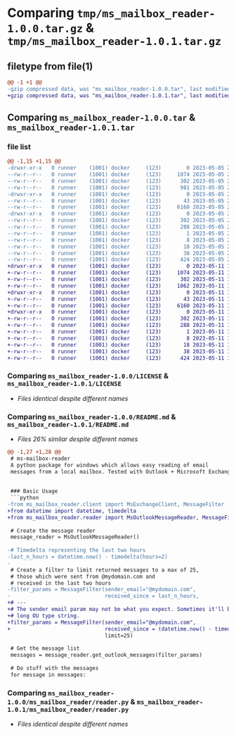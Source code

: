 # Comparing `tmp/ms_mailbox_reader-1.0.0.tar.gz` & `tmp/ms_mailbox_reader-1.0.1.tar.gz`

## filetype from file(1)

```diff
@@ -1 +1 @@
-gzip compressed data, was "ms_mailbox_reader-1.0.0.tar", last modified: Fri May  5 21:41:25 2023, max compression
+gzip compressed data, was "ms_mailbox_reader-1.0.1.tar", last modified: Thu May 11 15:09:07 2023, max compression
```

## Comparing `ms_mailbox_reader-1.0.0.tar` & `ms_mailbox_reader-1.0.1.tar`

### file list

```diff
@@ -1,15 +1,15 @@
-drwxr-xr-x   0 runner    (1001) docker     (123)        0 2023-05-05 21:41:25.681637 ms_mailbox_reader-1.0.0/
--rw-r--r--   0 runner    (1001) docker     (123)     1074 2023-05-05 21:41:12.000000 ms_mailbox_reader-1.0.0/LICENSE
--rw-r--r--   0 runner    (1001) docker     (123)      302 2023-05-05 21:41:25.681637 ms_mailbox_reader-1.0.0/PKG-INFO
--rw-r--r--   0 runner    (1001) docker     (123)      981 2023-05-05 21:41:12.000000 ms_mailbox_reader-1.0.0/README.md
-drwxr-xr-x   0 runner    (1001) docker     (123)        0 2023-05-05 21:41:25.677637 ms_mailbox_reader-1.0.0/ms_mailbox_reader/
--rw-r--r--   0 runner    (1001) docker     (123)       43 2023-05-05 21:41:12.000000 ms_mailbox_reader-1.0.0/ms_mailbox_reader/__init__.py
--rw-r--r--   0 runner    (1001) docker     (123)     6160 2023-05-05 21:41:12.000000 ms_mailbox_reader-1.0.0/ms_mailbox_reader/reader.py
-drwxr-xr-x   0 runner    (1001) docker     (123)        0 2023-05-05 21:41:25.681637 ms_mailbox_reader-1.0.0/ms_mailbox_reader.egg-info/
--rw-r--r--   0 runner    (1001) docker     (123)      302 2023-05-05 21:41:25.000000 ms_mailbox_reader-1.0.0/ms_mailbox_reader.egg-info/PKG-INFO
--rw-r--r--   0 runner    (1001) docker     (123)      288 2023-05-05 21:41:25.000000 ms_mailbox_reader-1.0.0/ms_mailbox_reader.egg-info/SOURCES.txt
--rw-r--r--   0 runner    (1001) docker     (123)        1 2023-05-05 21:41:25.000000 ms_mailbox_reader-1.0.0/ms_mailbox_reader.egg-info/dependency_links.txt
--rw-r--r--   0 runner    (1001) docker     (123)        8 2023-05-05 21:41:25.000000 ms_mailbox_reader-1.0.0/ms_mailbox_reader.egg-info/requires.txt
--rw-r--r--   0 runner    (1001) docker     (123)       18 2023-05-05 21:41:25.000000 ms_mailbox_reader-1.0.0/ms_mailbox_reader.egg-info/top_level.txt
--rw-r--r--   0 runner    (1001) docker     (123)       38 2023-05-05 21:41:25.681637 ms_mailbox_reader-1.0.0/setup.cfg
--rw-r--r--   0 runner    (1001) docker     (123)      424 2023-05-05 21:41:12.000000 ms_mailbox_reader-1.0.0/setup.py
+drwxr-xr-x   0 runner    (1001) docker     (123)        0 2023-05-11 15:09:07.589939 ms_mailbox_reader-1.0.1/
+-rw-r--r--   0 runner    (1001) docker     (123)     1074 2023-05-11 15:08:53.000000 ms_mailbox_reader-1.0.1/LICENSE
+-rw-r--r--   0 runner    (1001) docker     (123)      302 2023-05-11 15:09:07.589939 ms_mailbox_reader-1.0.1/PKG-INFO
+-rw-r--r--   0 runner    (1001) docker     (123)     1062 2023-05-11 15:08:53.000000 ms_mailbox_reader-1.0.1/README.md
+drwxr-xr-x   0 runner    (1001) docker     (123)        0 2023-05-11 15:09:07.585939 ms_mailbox_reader-1.0.1/ms_mailbox_reader/
+-rw-r--r--   0 runner    (1001) docker     (123)       43 2023-05-11 15:08:53.000000 ms_mailbox_reader-1.0.1/ms_mailbox_reader/__init__.py
+-rw-r--r--   0 runner    (1001) docker     (123)     6160 2023-05-11 15:08:53.000000 ms_mailbox_reader-1.0.1/ms_mailbox_reader/reader.py
+drwxr-xr-x   0 runner    (1001) docker     (123)        0 2023-05-11 15:09:07.589939 ms_mailbox_reader-1.0.1/ms_mailbox_reader.egg-info/
+-rw-r--r--   0 runner    (1001) docker     (123)      302 2023-05-11 15:09:07.000000 ms_mailbox_reader-1.0.1/ms_mailbox_reader.egg-info/PKG-INFO
+-rw-r--r--   0 runner    (1001) docker     (123)      288 2023-05-11 15:09:07.000000 ms_mailbox_reader-1.0.1/ms_mailbox_reader.egg-info/SOURCES.txt
+-rw-r--r--   0 runner    (1001) docker     (123)        1 2023-05-11 15:09:07.000000 ms_mailbox_reader-1.0.1/ms_mailbox_reader.egg-info/dependency_links.txt
+-rw-r--r--   0 runner    (1001) docker     (123)        8 2023-05-11 15:09:07.000000 ms_mailbox_reader-1.0.1/ms_mailbox_reader.egg-info/requires.txt
+-rw-r--r--   0 runner    (1001) docker     (123)       18 2023-05-11 15:09:07.000000 ms_mailbox_reader-1.0.1/ms_mailbox_reader.egg-info/top_level.txt
+-rw-r--r--   0 runner    (1001) docker     (123)       38 2023-05-11 15:09:07.589939 ms_mailbox_reader-1.0.1/setup.cfg
+-rw-r--r--   0 runner    (1001) docker     (123)      424 2023-05-11 15:08:53.000000 ms_mailbox_reader-1.0.1/setup.py
```

### Comparing `ms_mailbox_reader-1.0.0/LICENSE` & `ms_mailbox_reader-1.0.1/LICENSE`

 * *Files identical despite different names*

### Comparing `ms_mailbox_reader-1.0.0/README.md` & `ms_mailbox_reader-1.0.1/README.md`

 * *Files 26% similar despite different names*

```diff
@@ -1,27 +1,28 @@
 # ms-mailbox-reader
 A python package for windows which allows easy reading of email 
 messages from a local mailbox. Tested with Outlook + Microsoft Exchange on a Windows 11 PC. 
 
 
 ### Basic Usage
 ```python
-from ms_mailbox_reader.client import MsExchangeClient, MessageFilter
+from datetime import datetime, timedelta
+from ms_mailbox_reader.reader import MsOutlookMessageReader, MessageFilter
 
 # Create the message reader
 message_reader = MsOutlookMessageReader()
 
-# Timedelta representing the last two hours
-last_n_hours = datetime.now() - timedelta(hours=2)
-
 # Create a filter to limit returned messages to a max of 25, 
 # those which were sent from @mydomain.com and 
 # received in the last two hours
-filter_params = MessageFilter(sender_email="@mydomain.com",
-                              received_since = last_n_hours,
+# ---
+# The sender email param may not be what you expect. Sometimes it'll be a
+# long OU type string. 
+filter_params = MessageFilter(sender_email="@mydomain.com", 
+                              received_since = (datetime.now() - timedelta(hours=2)),
                               limit=25)
 
 # Get the message list
 messages = message_reader.get_outlook_messages(filter_params)
 
 # Do stuff with the messages
 for message in messages:
```

### Comparing `ms_mailbox_reader-1.0.0/ms_mailbox_reader/reader.py` & `ms_mailbox_reader-1.0.1/ms_mailbox_reader/reader.py`

 * *Files identical despite different names*

